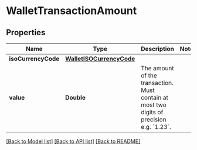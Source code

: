 # WalletTransactionAmount

## Properties
Name | Type | Description | Notes
------------ | ------------- | ------------- | -------------
**isoCurrencyCode** | [**WalletISOCurrencyCode**](WalletISOCurrencyCode.md) |  | 
**value** | **Double** | The amount of the transaction. Must contain at most two digits of precision e.g. &#x60;1.23&#x60;. | 

[[Back to Model list]](../README.md#documentation-for-models) [[Back to API list]](../README.md#documentation-for-api-endpoints) [[Back to README]](../README.md)


